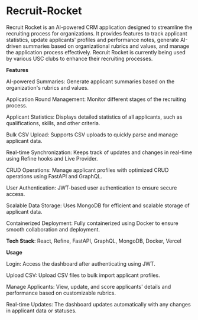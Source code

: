 
# Recruit-Rocket

Recruit Rocket is an AI-powered CRM application designed to streamline the recruiting process for organizations. It provides features to track applicant statistics, update applicants' profiles and performance notes, generate AI-driven summaries based on organizational rubrics and values, and manage the application process effectively. Recruit Rocket is currently being used by various USC clubs to enhance their recruiting processes.

**Features**

AI-powered Summaries: Generate applicant summaries based on the organization's rubrics and values.

Application Round Management: Monitor different stages of the recruiting process.

Applicant Statistics: Displays detailed statistics of all applicants, such as qualifications, skills, and other criteria.

Bulk CSV Upload: Supports CSV uploads to quickly parse and manage applicant data.

Real-time Synchronization: Keeps track of updates and changes in real-time using Refine hooks and Live Provider.

CRUD Operations: Manage applicant profiles with optimized CRUD operations using FastAPI and GraphQL.

User Authentication: JWT-based user authentication to ensure secure access.

Scalable Data Storage: Uses MongoDB for efficient and scalable storage of applicant data.

Containerized Deployment: Fully containerized using Docker to ensure smooth collaboration and deployment.

**Tech Stack**: React, Refine, FastAPI, GraphQL, MongoDB, Docker, Vercel



**Usage**

Login: Access the dashboard after authenticating using JWT.

Upload CSV: Upload CSV files to bulk import applicant profiles.

Manage Applicants: View, update, and score applicants' details and performance based on customizable rubrics.

Real-time Updates: The dashboard updates automatically with any changes in applicant data or statuses.
